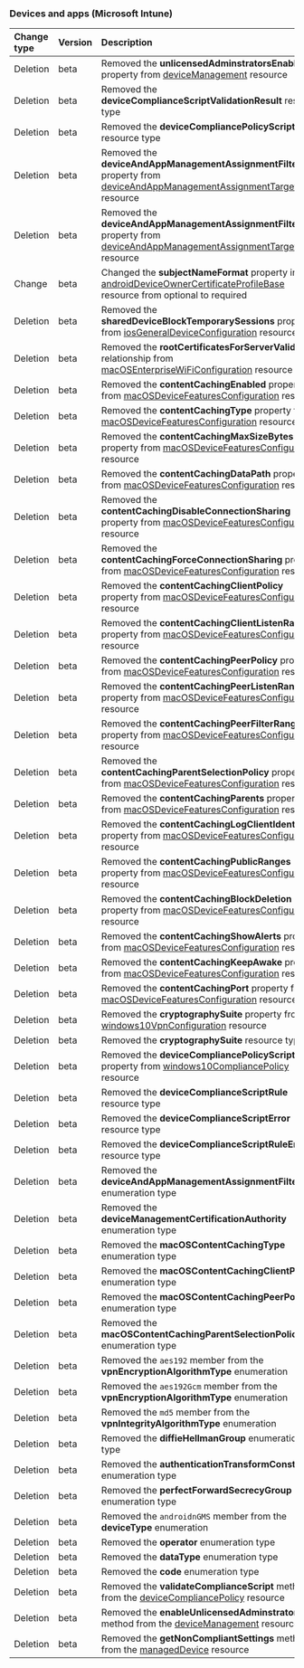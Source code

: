 ### Devices and apps (Microsoft Intune)

| **Change type** | **Version** | **Description** |
|:---|:---|:---|
|Deletion|beta|Removed the **unlicensedAdminstratorsEnabled** property from [deviceManagement](/graph/api/resources/intune-deviceManagement?view=graph-rest-beta) resource|
|Deletion|beta|Removed the **deviceComplianceScriptValidationResult** resource type|
|Deletion|beta|Removed the **deviceCompliancePolicyScript** resource type|
|Deletion|beta|Removed the **deviceAndAppManagementAssignmentFilterId** property from [deviceAndAppManagementAssignmentTarget](/graph/api/resources/intune-deviceAndAppManagementAssignmentTarget?view=graph-rest-beta) resource|
|Deletion|beta|Removed the **deviceAndAppManagementAssignmentFilterType** property from [deviceAndAppManagementAssignmentTarget](/graph/api/resources/intune-deviceAndAppManagementAssignmentTarget?view=graph-rest-beta) resource|
|Change|beta|Changed the **subjectNameFormat** property in the [androidDeviceOwnerCertificateProfileBase](/graph/api/resources/intune-androidDeviceOwnerCertificateProfileBase?view=graph-rest-beta) resource from optional to required|
|Deletion|beta|Removed the **sharedDeviceBlockTemporarySessions** property from [iosGeneralDeviceConfiguration](/graph/api/resources/intune-iosGeneralDeviceConfiguration?view=graph-rest-beta) resource|
|Deletion|beta|Removed the **rootCertificatesForServerValidation** relationship from [macOSEnterpriseWiFiConfiguration](/graph/api/resources/intune-macOSEnterpriseWiFiConfiguration?view=graph-rest-beta) resource|
|Deletion|beta|Removed the **contentCachingEnabled** property from [macOSDeviceFeaturesConfiguration](/graph/api/resources/intune-macOSDeviceFeaturesConfiguration?view=graph-rest-beta) resource|
|Deletion|beta|Removed the **contentCachingType** property from [macOSDeviceFeaturesConfiguration](/graph/api/resources/intune-macOSDeviceFeaturesConfiguration?view=graph-rest-beta) resource|
|Deletion|beta|Removed the **contentCachingMaxSizeBytes** property from [macOSDeviceFeaturesConfiguration](/graph/api/resources/intune-macOSDeviceFeaturesConfiguration?view=graph-rest-beta) resource|
|Deletion|beta|Removed the **contentCachingDataPath** property from [macOSDeviceFeaturesConfiguration](/graph/api/resources/intune-macOSDeviceFeaturesConfiguration?view=graph-rest-beta) resource|
|Deletion|beta|Removed the **contentCachingDisableConnectionSharing** property from [macOSDeviceFeaturesConfiguration](/graph/api/resources/intune-macOSDeviceFeaturesConfiguration?view=graph-rest-beta) resource|
|Deletion|beta|Removed the **contentCachingForceConnectionSharing** property from [macOSDeviceFeaturesConfiguration](/graph/api/resources/intune-macOSDeviceFeaturesConfiguration?view=graph-rest-beta) resource|
|Deletion|beta|Removed the **contentCachingClientPolicy** property from [macOSDeviceFeaturesConfiguration](/graph/api/resources/intune-macOSDeviceFeaturesConfiguration?view=graph-rest-beta) resource|
|Deletion|beta|Removed the **contentCachingClientListenRanges** property from [macOSDeviceFeaturesConfiguration](/graph/api/resources/intune-macOSDeviceFeaturesConfiguration?view=graph-rest-beta) resource|
|Deletion|beta|Removed the **contentCachingPeerPolicy** property from [macOSDeviceFeaturesConfiguration](/graph/api/resources/intune-macOSDeviceFeaturesConfiguration?view=graph-rest-beta) resource|
|Deletion|beta|Removed the **contentCachingPeerListenRanges** property from [macOSDeviceFeaturesConfiguration](/graph/api/resources/intune-macOSDeviceFeaturesConfiguration?view=graph-rest-beta) resource|
|Deletion|beta|Removed the **contentCachingPeerFilterRanges** property from [macOSDeviceFeaturesConfiguration](/graph/api/resources/intune-macOSDeviceFeaturesConfiguration?view=graph-rest-beta) resource|
|Deletion|beta|Removed the **contentCachingParentSelectionPolicy** property from [macOSDeviceFeaturesConfiguration](/graph/api/resources/intune-macOSDeviceFeaturesConfiguration?view=graph-rest-beta) resource|
|Deletion|beta|Removed the **contentCachingParents** property from [macOSDeviceFeaturesConfiguration](/graph/api/resources/intune-macOSDeviceFeaturesConfiguration?view=graph-rest-beta) resource|
|Deletion|beta|Removed the **contentCachingLogClientIdentities** property from [macOSDeviceFeaturesConfiguration](/graph/api/resources/intune-macOSDeviceFeaturesConfiguration?view=graph-rest-beta) resource|
|Deletion|beta|Removed the **contentCachingPublicRanges** property from [macOSDeviceFeaturesConfiguration](/graph/api/resources/intune-macOSDeviceFeaturesConfiguration?view=graph-rest-beta) resource|
|Deletion|beta|Removed the **contentCachingBlockDeletion** property from [macOSDeviceFeaturesConfiguration](/graph/api/resources/intune-macOSDeviceFeaturesConfiguration?view=graph-rest-beta) resource|
|Deletion|beta|Removed the **contentCachingShowAlerts** property from [macOSDeviceFeaturesConfiguration](/graph/api/resources/intune-macOSDeviceFeaturesConfiguration?view=graph-rest-beta) resource|
|Deletion|beta|Removed the **contentCachingKeepAwake** property from [macOSDeviceFeaturesConfiguration](/graph/api/resources/intune-macOSDeviceFeaturesConfiguration?view=graph-rest-beta) resource|
|Deletion|beta|Removed the **contentCachingPort** property from [macOSDeviceFeaturesConfiguration](/graph/api/resources/intune-macOSDeviceFeaturesConfiguration?view=graph-rest-beta) resource|
|Deletion|beta|Removed the **cryptographySuite** property from [windows10VpnConfiguration](/graph/api/resources/intune-windows10VpnConfiguration?view=graph-rest-beta) resource|
|Deletion|beta|Removed the **cryptographySuite** resource type|
|Deletion|beta|Removed the **deviceCompliancePolicyScript** property from [windows10CompliancePolicy](/graph/api/resources/intune-windows10CompliancePolicy?view=graph-rest-beta) resource|
|Deletion|beta|Removed the **deviceComplianceScriptRule** resource type|
|Deletion|beta|Removed the **deviceComplianceScriptError** resource type|
|Deletion|beta|Removed the **deviceComplianceScriptRuleError** resource type|
|Deletion|beta|Removed the **deviceAndAppManagementAssignmentFilterType** enumeration type|
|Deletion|beta|Removed the **deviceManagementCertificationAuthority** enumeration type|
|Deletion|beta|Removed the **macOSContentCachingType** enumeration type|
|Deletion|beta|Removed the **macOSContentCachingClientPolicy** enumeration type|
|Deletion|beta|Removed the **macOSContentCachingPeerPolicy** enumeration type|
|Deletion|beta|Removed the **macOSContentCachingParentSelectionPolicy** enumeration type|
|Deletion|beta|Removed the `aes192` member from the **vpnEncryptionAlgorithmType** enumeration|
|Deletion|beta|Removed the `aes192Gcm` member from the **vpnEncryptionAlgorithmType** enumeration|
|Deletion|beta|Removed the `md5` member from the **vpnIntegrityAlgorithmType** enumeration|
|Deletion|beta|Removed the **diffieHellmanGroup** enumeration type|
|Deletion|beta|Removed the **authenticationTransformConstant** enumeration type|
|Deletion|beta|Removed the **perfectForwardSecrecyGroup** enumeration type|
|Deletion|beta|Removed the `androidnGMS` member from the **deviceType** enumeration|
|Deletion|beta|Removed the **operator** enumeration type|
|Deletion|beta|Removed the **dataType** enumeration type|
|Deletion|beta|Removed the **code** enumeration type|
|Deletion|beta|Removed the **validateComplianceScript** method from the [deviceCompliancePolicy](/graph/api/resources/intune-deviceCompliancePolicy?view=graph-rest-beta) resource|
|Deletion|beta|Removed the **enableUnlicensedAdminstrators** method from the [deviceManagement](/graph/api/resources/intune-deviceManagement?view=graph-rest-beta) resource|
|Deletion|beta|Removed the **getNonCompliantSettings** method from the [managedDevice](/graph/api/resources/intune-managedDevice?view=graph-rest-beta) resource|
